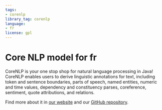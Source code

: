 ```yaml
---
tags:
- corenlp
library_tag: corenlp
language:
- fr
license: gpl
---
```


# Core NLP model for fr

CoreNLP is your one stop shop for natural language processing in Java! CoreNLP enables users to derive linguistic annotations for text, including token and sentence boundaries, parts of speech, named entities, numeric and time values, dependency and constituency parses, coreference, sentiment, quote attributions, and relations.

Find more about it in [our website](https://stanfordnlp.github.io/CoreNLP) and our [GitHub repository](https://github.com/stanfordnlp/CoreNLP).
